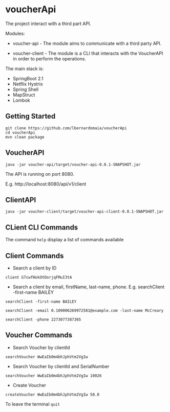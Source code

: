 # voucherApi

The project interact with a third part API. 

Modules:

- voucher-api - The module aims to communicate with a third party API.

- voucher-client - The module is a CLI that interacts with the VoucherAPI in order to perform the operations.

The main stack is:

-   SpringBoot 2.1
-   Netflix Hystrix
-   Spring Shell
-   MapStruct
-   Lombok

## Getting Started


```
git clone https://github.com/lbernardomaia/voucherApi
cd voucherApi
mvn clean package  
```

## VoucherAPI
```
java -jar voucher-api/target/voucher-api-0.0.1-SNAPSHOT.jar 
```
The API is running on port 8080.

E.g. http://localhost:8080/api/v1/client

## ClientAPI
```
java -jar voucher-client/target/voucher-api-client-0.0.1-SNAPSHOT.jar 
```
## CLient CLI Commands

The command ```help```  display a list of commands available

## Client Commands
-   Search a client by ID
```
client G7cwfHokOtDorjqFMuI3tA
```

-   Search a client by email, firstName, last-name, phone. E.g. searchClient -first-name BAILEY

```
searchClient -first-name BAILEY
```

```
searchClient -email 0.109006269972581@example.com -last-name McCreary 
```

```
searchClient -phone 2273077387365 
```
## Voucher Commands

- Search Voucher by clientId

```
searchVoucher WwEaIb0m4bhJphVtm2VgIw 
```
- Search Voucher by clientId and SerialNumber

```
searchVoucher WwEaIb0m4bhJphVtm2VgIw 10026
```

- Create Voucher

```
createVoucher WwEaIb0m4bhJphVtm2VgIw 50.0
```

To leave the terminal ```quit``` 
